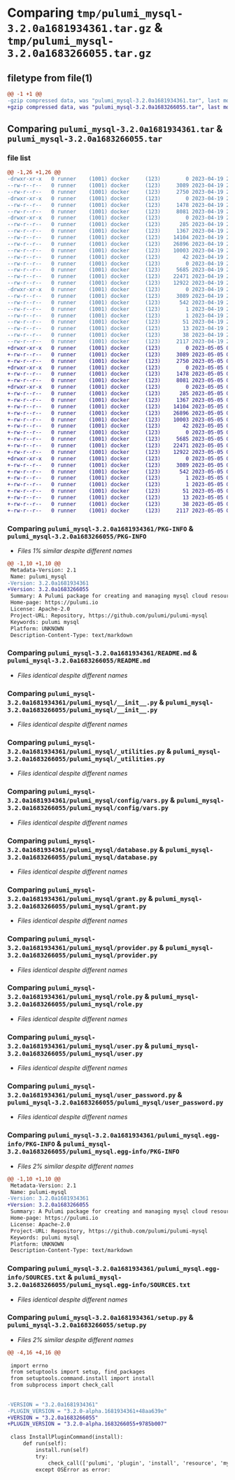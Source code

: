 # Comparing `tmp/pulumi_mysql-3.2.0a1681934361.tar.gz` & `tmp/pulumi_mysql-3.2.0a1683266055.tar.gz`

## filetype from file(1)

```diff
@@ -1 +1 @@
-gzip compressed data, was "pulumi_mysql-3.2.0a1681934361.tar", last modified: Wed Apr 19 20:11:27 2023, max compression
+gzip compressed data, was "pulumi_mysql-3.2.0a1683266055.tar", last modified: Fri May  5 05:59:53 2023, max compression
```

## Comparing `pulumi_mysql-3.2.0a1681934361.tar` & `pulumi_mysql-3.2.0a1683266055.tar`

### file list

```diff
@@ -1,26 +1,26 @@
-drwxr-xr-x   0 runner    (1001) docker     (123)        0 2023-04-19 20:11:27.253333 pulumi_mysql-3.2.0a1681934361/
--rw-r--r--   0 runner    (1001) docker     (123)     3089 2023-04-19 20:11:27.249333 pulumi_mysql-3.2.0a1681934361/PKG-INFO
--rw-r--r--   0 runner    (1001) docker     (123)     2750 2023-04-19 20:11:26.000000 pulumi_mysql-3.2.0a1681934361/README.md
-drwxr-xr-x   0 runner    (1001) docker     (123)        0 2023-04-19 20:11:27.249333 pulumi_mysql-3.2.0a1681934361/pulumi_mysql/
--rw-r--r--   0 runner    (1001) docker     (123)     1478 2023-04-19 20:11:26.000000 pulumi_mysql-3.2.0a1681934361/pulumi_mysql/__init__.py
--rw-r--r--   0 runner    (1001) docker     (123)     8081 2023-04-19 20:11:26.000000 pulumi_mysql-3.2.0a1681934361/pulumi_mysql/_utilities.py
-drwxr-xr-x   0 runner    (1001) docker     (123)        0 2023-04-19 20:11:27.249333 pulumi_mysql-3.2.0a1681934361/pulumi_mysql/config/
--rw-r--r--   0 runner    (1001) docker     (123)      285 2023-04-19 20:11:26.000000 pulumi_mysql-3.2.0a1681934361/pulumi_mysql/config/__init__.py
--rw-r--r--   0 runner    (1001) docker     (123)     1367 2023-04-19 20:11:26.000000 pulumi_mysql-3.2.0a1681934361/pulumi_mysql/config/vars.py
--rw-r--r--   0 runner    (1001) docker     (123)    14104 2023-04-19 20:11:26.000000 pulumi_mysql-3.2.0a1681934361/pulumi_mysql/database.py
--rw-r--r--   0 runner    (1001) docker     (123)    26896 2023-04-19 20:11:26.000000 pulumi_mysql-3.2.0a1681934361/pulumi_mysql/grant.py
--rw-r--r--   0 runner    (1001) docker     (123)    10003 2023-04-19 20:11:26.000000 pulumi_mysql-3.2.0a1681934361/pulumi_mysql/provider.py
--rw-r--r--   0 runner    (1001) docker     (123)       42 2023-04-19 20:11:26.000000 pulumi_mysql-3.2.0a1681934361/pulumi_mysql/pulumi-plugin.json
--rw-r--r--   0 runner    (1001) docker     (123)        0 2023-04-19 20:11:26.000000 pulumi_mysql-3.2.0a1681934361/pulumi_mysql/py.typed
--rw-r--r--   0 runner    (1001) docker     (123)     5685 2023-04-19 20:11:26.000000 pulumi_mysql-3.2.0a1681934361/pulumi_mysql/role.py
--rw-r--r--   0 runner    (1001) docker     (123)    22471 2023-04-19 20:11:26.000000 pulumi_mysql-3.2.0a1681934361/pulumi_mysql/user.py
--rw-r--r--   0 runner    (1001) docker     (123)    12922 2023-04-19 20:11:26.000000 pulumi_mysql-3.2.0a1681934361/pulumi_mysql/user_password.py
-drwxr-xr-x   0 runner    (1001) docker     (123)        0 2023-04-19 20:11:27.249333 pulumi_mysql-3.2.0a1681934361/pulumi_mysql.egg-info/
--rw-r--r--   0 runner    (1001) docker     (123)     3089 2023-04-19 20:11:27.000000 pulumi_mysql-3.2.0a1681934361/pulumi_mysql.egg-info/PKG-INFO
--rw-r--r--   0 runner    (1001) docker     (123)      542 2023-04-19 20:11:27.000000 pulumi_mysql-3.2.0a1681934361/pulumi_mysql.egg-info/SOURCES.txt
--rw-r--r--   0 runner    (1001) docker     (123)        1 2023-04-19 20:11:27.000000 pulumi_mysql-3.2.0a1681934361/pulumi_mysql.egg-info/dependency_links.txt
--rw-r--r--   0 runner    (1001) docker     (123)        1 2023-04-19 20:11:27.000000 pulumi_mysql-3.2.0a1681934361/pulumi_mysql.egg-info/not-zip-safe
--rw-r--r--   0 runner    (1001) docker     (123)       51 2023-04-19 20:11:27.000000 pulumi_mysql-3.2.0a1681934361/pulumi_mysql.egg-info/requires.txt
--rw-r--r--   0 runner    (1001) docker     (123)       13 2023-04-19 20:11:27.000000 pulumi_mysql-3.2.0a1681934361/pulumi_mysql.egg-info/top_level.txt
--rw-r--r--   0 runner    (1001) docker     (123)       38 2023-04-19 20:11:27.253333 pulumi_mysql-3.2.0a1681934361/setup.cfg
--rw-r--r--   0 runner    (1001) docker     (123)     2117 2023-04-19 20:11:26.000000 pulumi_mysql-3.2.0a1681934361/setup.py
+drwxr-xr-x   0 runner    (1001) docker     (123)        0 2023-05-05 05:59:53.084478 pulumi_mysql-3.2.0a1683266055/
+-rw-r--r--   0 runner    (1001) docker     (123)     3089 2023-05-05 05:59:53.084478 pulumi_mysql-3.2.0a1683266055/PKG-INFO
+-rw-r--r--   0 runner    (1001) docker     (123)     2750 2023-05-05 05:59:52.000000 pulumi_mysql-3.2.0a1683266055/README.md
+drwxr-xr-x   0 runner    (1001) docker     (123)        0 2023-05-05 05:59:53.084478 pulumi_mysql-3.2.0a1683266055/pulumi_mysql/
+-rw-r--r--   0 runner    (1001) docker     (123)     1478 2023-05-05 05:59:52.000000 pulumi_mysql-3.2.0a1683266055/pulumi_mysql/__init__.py
+-rw-r--r--   0 runner    (1001) docker     (123)     8081 2023-05-05 05:59:52.000000 pulumi_mysql-3.2.0a1683266055/pulumi_mysql/_utilities.py
+drwxr-xr-x   0 runner    (1001) docker     (123)        0 2023-05-05 05:59:53.084478 pulumi_mysql-3.2.0a1683266055/pulumi_mysql/config/
+-rw-r--r--   0 runner    (1001) docker     (123)      285 2023-05-05 05:59:52.000000 pulumi_mysql-3.2.0a1683266055/pulumi_mysql/config/__init__.py
+-rw-r--r--   0 runner    (1001) docker     (123)     1367 2023-05-05 05:59:52.000000 pulumi_mysql-3.2.0a1683266055/pulumi_mysql/config/vars.py
+-rw-r--r--   0 runner    (1001) docker     (123)    14104 2023-05-05 05:59:52.000000 pulumi_mysql-3.2.0a1683266055/pulumi_mysql/database.py
+-rw-r--r--   0 runner    (1001) docker     (123)    26896 2023-05-05 05:59:52.000000 pulumi_mysql-3.2.0a1683266055/pulumi_mysql/grant.py
+-rw-r--r--   0 runner    (1001) docker     (123)    10003 2023-05-05 05:59:52.000000 pulumi_mysql-3.2.0a1683266055/pulumi_mysql/provider.py
+-rw-r--r--   0 runner    (1001) docker     (123)       42 2023-05-05 05:59:52.000000 pulumi_mysql-3.2.0a1683266055/pulumi_mysql/pulumi-plugin.json
+-rw-r--r--   0 runner    (1001) docker     (123)        0 2023-05-05 05:59:52.000000 pulumi_mysql-3.2.0a1683266055/pulumi_mysql/py.typed
+-rw-r--r--   0 runner    (1001) docker     (123)     5685 2023-05-05 05:59:52.000000 pulumi_mysql-3.2.0a1683266055/pulumi_mysql/role.py
+-rw-r--r--   0 runner    (1001) docker     (123)    22471 2023-05-05 05:59:52.000000 pulumi_mysql-3.2.0a1683266055/pulumi_mysql/user.py
+-rw-r--r--   0 runner    (1001) docker     (123)    12922 2023-05-05 05:59:52.000000 pulumi_mysql-3.2.0a1683266055/pulumi_mysql/user_password.py
+drwxr-xr-x   0 runner    (1001) docker     (123)        0 2023-05-05 05:59:53.084478 pulumi_mysql-3.2.0a1683266055/pulumi_mysql.egg-info/
+-rw-r--r--   0 runner    (1001) docker     (123)     3089 2023-05-05 05:59:53.000000 pulumi_mysql-3.2.0a1683266055/pulumi_mysql.egg-info/PKG-INFO
+-rw-r--r--   0 runner    (1001) docker     (123)      542 2023-05-05 05:59:53.000000 pulumi_mysql-3.2.0a1683266055/pulumi_mysql.egg-info/SOURCES.txt
+-rw-r--r--   0 runner    (1001) docker     (123)        1 2023-05-05 05:59:53.000000 pulumi_mysql-3.2.0a1683266055/pulumi_mysql.egg-info/dependency_links.txt
+-rw-r--r--   0 runner    (1001) docker     (123)        1 2023-05-05 05:59:53.000000 pulumi_mysql-3.2.0a1683266055/pulumi_mysql.egg-info/not-zip-safe
+-rw-r--r--   0 runner    (1001) docker     (123)       51 2023-05-05 05:59:53.000000 pulumi_mysql-3.2.0a1683266055/pulumi_mysql.egg-info/requires.txt
+-rw-r--r--   0 runner    (1001) docker     (123)       13 2023-05-05 05:59:53.000000 pulumi_mysql-3.2.0a1683266055/pulumi_mysql.egg-info/top_level.txt
+-rw-r--r--   0 runner    (1001) docker     (123)       38 2023-05-05 05:59:53.084478 pulumi_mysql-3.2.0a1683266055/setup.cfg
+-rw-r--r--   0 runner    (1001) docker     (123)     2117 2023-05-05 05:59:52.000000 pulumi_mysql-3.2.0a1683266055/setup.py
```

### Comparing `pulumi_mysql-3.2.0a1681934361/PKG-INFO` & `pulumi_mysql-3.2.0a1683266055/PKG-INFO`

 * *Files 1% similar despite different names*

```diff
@@ -1,10 +1,10 @@
 Metadata-Version: 2.1
 Name: pulumi_mysql
-Version: 3.2.0a1681934361
+Version: 3.2.0a1683266055
 Summary: A Pulumi package for creating and managing mysql cloud resources.
 Home-page: https://pulumi.io
 License: Apache-2.0
 Project-URL: Repository, https://github.com/pulumi/pulumi-mysql
 Keywords: pulumi mysql
 Platform: UNKNOWN
 Description-Content-Type: text/markdown
```

### Comparing `pulumi_mysql-3.2.0a1681934361/README.md` & `pulumi_mysql-3.2.0a1683266055/README.md`

 * *Files identical despite different names*

### Comparing `pulumi_mysql-3.2.0a1681934361/pulumi_mysql/__init__.py` & `pulumi_mysql-3.2.0a1683266055/pulumi_mysql/__init__.py`

 * *Files identical despite different names*

### Comparing `pulumi_mysql-3.2.0a1681934361/pulumi_mysql/_utilities.py` & `pulumi_mysql-3.2.0a1683266055/pulumi_mysql/_utilities.py`

 * *Files identical despite different names*

### Comparing `pulumi_mysql-3.2.0a1681934361/pulumi_mysql/config/vars.py` & `pulumi_mysql-3.2.0a1683266055/pulumi_mysql/config/vars.py`

 * *Files identical despite different names*

### Comparing `pulumi_mysql-3.2.0a1681934361/pulumi_mysql/database.py` & `pulumi_mysql-3.2.0a1683266055/pulumi_mysql/database.py`

 * *Files identical despite different names*

### Comparing `pulumi_mysql-3.2.0a1681934361/pulumi_mysql/grant.py` & `pulumi_mysql-3.2.0a1683266055/pulumi_mysql/grant.py`

 * *Files identical despite different names*

### Comparing `pulumi_mysql-3.2.0a1681934361/pulumi_mysql/provider.py` & `pulumi_mysql-3.2.0a1683266055/pulumi_mysql/provider.py`

 * *Files identical despite different names*

### Comparing `pulumi_mysql-3.2.0a1681934361/pulumi_mysql/role.py` & `pulumi_mysql-3.2.0a1683266055/pulumi_mysql/role.py`

 * *Files identical despite different names*

### Comparing `pulumi_mysql-3.2.0a1681934361/pulumi_mysql/user.py` & `pulumi_mysql-3.2.0a1683266055/pulumi_mysql/user.py`

 * *Files identical despite different names*

### Comparing `pulumi_mysql-3.2.0a1681934361/pulumi_mysql/user_password.py` & `pulumi_mysql-3.2.0a1683266055/pulumi_mysql/user_password.py`

 * *Files identical despite different names*

### Comparing `pulumi_mysql-3.2.0a1681934361/pulumi_mysql.egg-info/PKG-INFO` & `pulumi_mysql-3.2.0a1683266055/pulumi_mysql.egg-info/PKG-INFO`

 * *Files 2% similar despite different names*

```diff
@@ -1,10 +1,10 @@
 Metadata-Version: 2.1
 Name: pulumi-mysql
-Version: 3.2.0a1681934361
+Version: 3.2.0a1683266055
 Summary: A Pulumi package for creating and managing mysql cloud resources.
 Home-page: https://pulumi.io
 License: Apache-2.0
 Project-URL: Repository, https://github.com/pulumi/pulumi-mysql
 Keywords: pulumi mysql
 Platform: UNKNOWN
 Description-Content-Type: text/markdown
```

### Comparing `pulumi_mysql-3.2.0a1681934361/pulumi_mysql.egg-info/SOURCES.txt` & `pulumi_mysql-3.2.0a1683266055/pulumi_mysql.egg-info/SOURCES.txt`

 * *Files identical despite different names*

### Comparing `pulumi_mysql-3.2.0a1681934361/setup.py` & `pulumi_mysql-3.2.0a1683266055/setup.py`

 * *Files 2% similar despite different names*

```diff
@@ -4,16 +4,16 @@
 
 import errno
 from setuptools import setup, find_packages
 from setuptools.command.install import install
 from subprocess import check_call
 
 
-VERSION = "3.2.0a1681934361"
-PLUGIN_VERSION = "3.2.0-alpha.1681934361+48aa639e"
+VERSION = "3.2.0a1683266055"
+PLUGIN_VERSION = "3.2.0-alpha.1683266055+9785b007"
 
 class InstallPluginCommand(install):
     def run(self):
         install.run(self)
         try:
             check_call(['pulumi', 'plugin', 'install', 'resource', 'mysql', PLUGIN_VERSION])
         except OSError as error:
```

